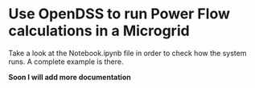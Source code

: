 # Use OpenDSS to run Power Flow calculations in a Microgrid

Take a look at the Notebook.ipynb file in order to check how the system runs. A complete example is there. 

**Soon I will add more documentation**
